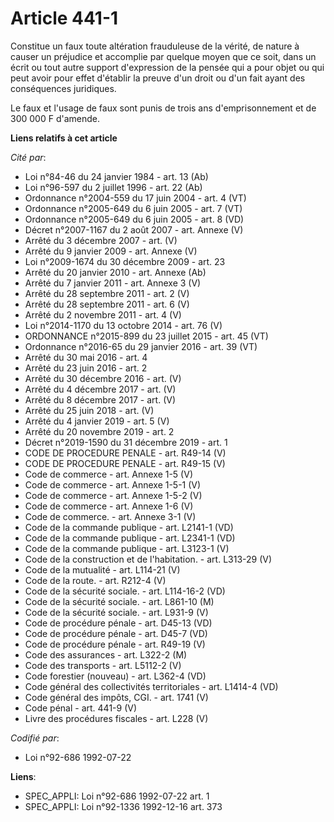 # Article 441-1

Constitue un faux toute altération frauduleuse de la vérité, de nature à causer un préjudice et accomplie par quelque moyen
que ce soit, dans un écrit ou tout autre support d'expression de la pensée qui a pour objet ou qui peut avoir pour effet
d'établir la preuve d'un droit ou d'un fait ayant des conséquences juridiques.

Le faux et l'usage de faux sont punis de trois ans d'emprisonnement et de 300 000 F d'amende.

**Liens relatifs à cet article**

_Cité par_:

  - Loi n°84-46 du 24 janvier 1984 - art. 13 (Ab)
  - Loi n°96-597 du 2 juillet 1996 - art. 22 (Ab)
  - Ordonnance n°2004-559 du 17 juin 2004 - art. 4 (VT)
  - Ordonnance n°2005-649 du 6 juin 2005 - art. 7 (VT)
  - Ordonnance n°2005-649 du 6 juin 2005 - art. 8 (VD)
  - Décret n°2007-1167 du 2 août 2007 - art. Annexe (V)
  - Arrêté du 3 décembre 2007 - art. (V)
  - Arrêté du 9 janvier 2009 - art. Annexe (V)
  - Loi n°2009-1674 du 30 décembre 2009 - art. 23
  - Arrêté du 20 janvier 2010 - art. Annexe (Ab)
  - Arrêté du 7 janvier 2011 - art. Annexe 3 (V)
  - Arrêté du 28 septembre 2011 - art. 2 (V)
  - Arrêté du 28 septembre 2011 - art. 6 (V)
  - Arrêté du 2 novembre 2011 - art. 4 (V)
  - Loi n°2014-1170 du 13 octobre 2014 - art. 76 (V)
  - ORDONNANCE n°2015-899 du 23 juillet 2015 - art. 45 (VT)
  - Ordonnance n°2016-65 du 29 janvier 2016 - art. 39 (VT)
  - Arrêté du 30 mai 2016 - art. 4
  - Arrêté du 23 juin 2016 - art. 2
  - Arrêté du 30 décembre 2016 - art. (V)
  - Arrêté du 4 décembre 2017 - art. (V)
  - Arrêté du 8 décembre 2017 - art. (V)
  - Arrêté du 25 juin 2018 - art. (V)
  - Arrêté du 4 janvier 2019 - art. 5 (V)
  - Arrêté du 20 novembre 2019 - art. 2
  - Décret n°2019-1590 du 31 décembre 2019 - art. 1
  - CODE DE PROCEDURE PENALE - art. R49-14 (V)
  - CODE DE PROCEDURE PENALE - art. R49-15 (V)
  - Code de commerce - art. Annexe 1-5 (V)
  - Code de commerce - art. Annexe 1-5-1 (V)
  - Code de commerce - art. Annexe 1-5-2 (V)
  - Code de commerce - art. Annexe 1-6 (V)
  - Code de commerce. - art. Annexe 3-1 (V)
  - Code de la commande publique - art. L2141-1 (VD)
  - Code de la commande publique - art. L2341-1 (VD)
  - Code de la commande publique - art. L3123-1 (V)
  - Code de la construction et de l'habitation. - art. L313-29 (V)
  - Code de la mutualité - art. L114-21 (V)
  - Code de la route. - art. R212-4 (V)
  - Code de la sécurité sociale. - art. L114-16-2 (VD)
  - Code de la sécurité sociale. - art. L861-10 (M)
  - Code de la sécurité sociale. - art. L931-9 (V)
  - Code de procédure pénale - art. D45-13 (VD)
  - Code de procédure pénale - art. D45-7 (VD)
  - Code de procédure pénale - art. R49-19 (V)
  - Code des assurances - art. L322-2 (M)
  - Code des transports - art. L5112-2 (V)
  - Code forestier (nouveau) - art. L362-4 (VD)
  - Code général des collectivités territoriales - art. L1414-4 (VD)
  - Code général des impôts, CGI. - art. 1741 (V)
  - Code pénal - art. 441-9 (V)
  - Livre des procédures fiscales - art. L228 (V)

_Codifié par_:

  - Loi n°92-686 1992-07-22

**Liens**:

  - SPEC_APPLI: Loi n°92-686 1992-07-22 art. 1
  - SPEC_APPLI: Loi n°92-1336 1992-12-16 art. 373
